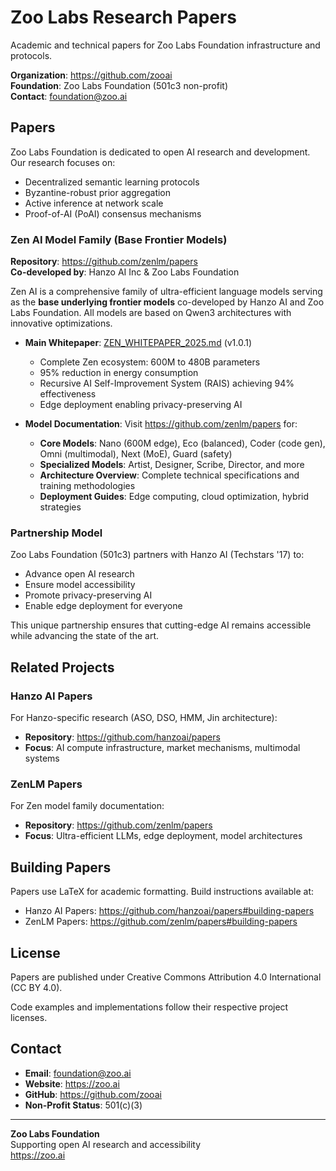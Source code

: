 # Zoo Labs Research Papers

Academic and technical papers for Zoo Labs Foundation infrastructure and protocols.

**Organization**: https://github.com/zooai  
**Foundation**: Zoo Labs Foundation (501c3 non-profit)  
**Contact**: foundation@zoo.ai

## Papers

Zoo Labs Foundation is dedicated to open AI research and development. Our research focuses on:

- Decentralized semantic learning protocols
- Byzantine-robust prior aggregation
- Active inference at network scale
- Proof-of-AI (PoAI) consensus mechanisms

### Zen AI Model Family (Base Frontier Models)

**Repository**: https://github.com/zenlm/papers  
**Co-developed by**: Hanzo AI Inc & Zoo Labs Foundation

Zen AI is a comprehensive family of ultra-efficient language models serving as the **base underlying frontier models** co-developed by Hanzo AI and Zoo Labs Foundation. All models are based on Qwen3 architectures with innovative optimizations.

- **Main Whitepaper**: [ZEN_WHITEPAPER_2025.md](https://github.com/zenlm/papers/blob/main/ZEN_WHITEPAPER_2025.md) (v1.0.1)
  - Complete Zen ecosystem: 600M to 480B parameters
  - 95% reduction in energy consumption
  - Recursive AI Self-Improvement System (RAIS) achieving 94% effectiveness
  - Edge deployment enabling privacy-preserving AI

- **Model Documentation**: Visit https://github.com/zenlm/papers for:
  - **Core Models**: Nano (600M edge), Eco (balanced), Coder (code gen), Omni (multimodal), Next (MoE), Guard (safety)
  - **Specialized Models**: Artist, Designer, Scribe, Director, and more
  - **Architecture Overview**: Complete technical specifications and training methodologies
  - **Deployment Guides**: Edge computing, cloud optimization, hybrid strategies

### Partnership Model

Zoo Labs Foundation (501c3) partners with Hanzo AI (Techstars '17) to:
- Advance open AI research
- Ensure model accessibility
- Promote privacy-preserving AI
- Enable edge deployment for everyone

This unique partnership ensures that cutting-edge AI remains accessible while advancing the state of the art.

## Related Projects

### Hanzo AI Papers
For Hanzo-specific research (ASO, DSO, HMM, Jin architecture):
- **Repository**: https://github.com/hanzoai/papers
- **Focus**: AI compute infrastructure, market mechanisms, multimodal systems

### ZenLM Papers  
For Zen model family documentation:
- **Repository**: https://github.com/zenlm/papers
- **Focus**: Ultra-efficient LLMs, edge deployment, model architectures

## Building Papers

Papers use LaTeX for academic formatting. Build instructions available at:
- Hanzo AI Papers: https://github.com/hanzoai/papers#building-papers
- ZenLM Papers: https://github.com/zenlm/papers#building-papers

## License

Papers are published under Creative Commons Attribution 4.0 International (CC BY 4.0).

Code examples and implementations follow their respective project licenses.

## Contact

- **Email**: foundation@zoo.ai
- **Website**: https://zoo.ai
- **GitHub**: https://github.com/zooai
- **Non-Profit Status**: 501(c)(3)

---

**Zoo Labs Foundation**  
Supporting open AI research and accessibility  
https://zoo.ai
